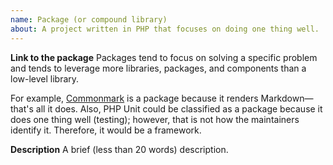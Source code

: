 ```yaml
---
name: Package (or compound library)
about: A project written in PHP that focuses on doing one thing well.
---
```


**Link to the package**
Packages tend to focus on solving a specific problem and tends to leverage more libraries, packages, and components than a low-level library. 

For example, [Commonmark](https://github.com/thephpleague/commonmark) is a package because it renders Markdown—that's all it does. Also, PHP Unit could be classified as a package because it does one thing well (testing); however, that is not how the maintainers identify it. Therefore, it would be a framework.

**Description**
A brief (less than 20 words) description.